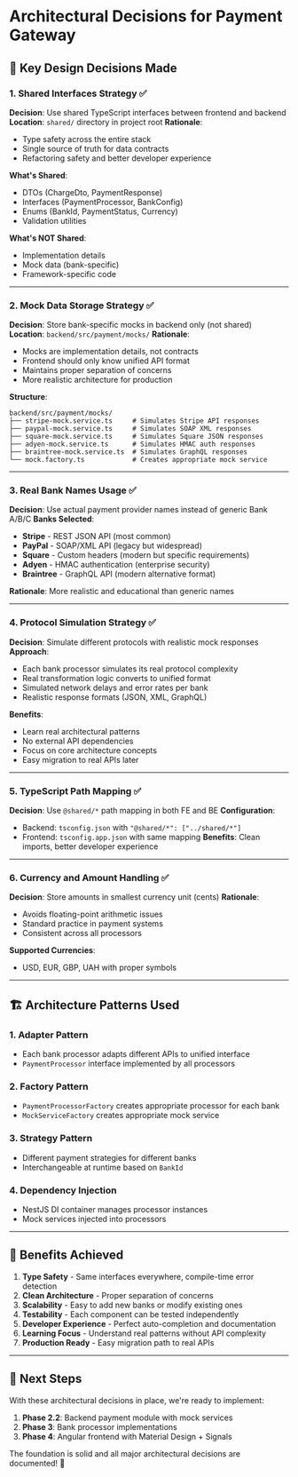 # Architectural Decisions for Payment Gateway

## 🎯 **Key Design Decisions Made**

### **1. Shared Interfaces Strategy** ✅

**Decision**: Use shared TypeScript interfaces between frontend and backend
**Location**: `shared/` directory in project root
**Rationale**: 
- Type safety across the entire stack
- Single source of truth for data contracts
- Refactoring safety and better developer experience

**What's Shared**:
- DTOs (ChargeDto, PaymentResponse)
- Interfaces (PaymentProcessor, BankConfig)
- Enums (BankId, PaymentStatus, Currency)
- Validation utilities

**What's NOT Shared**:
- Implementation details
- Mock data (bank-specific)
- Framework-specific code

---

### **2. Mock Data Storage Strategy** ✅

**Decision**: Store bank-specific mocks in backend only (not shared)
**Location**: `backend/src/payment/mocks/`
**Rationale**:
- Mocks are implementation details, not contracts
- Frontend should only know unified API format
- Maintains proper separation of concerns
- More realistic architecture for production

**Structure**:
```
backend/src/payment/mocks/
├── stripe-mock.service.ts     # Simulates Stripe API responses
├── paypal-mock.service.ts     # Simulates SOAP XML responses
├── square-mock.service.ts     # Simulates Square JSON responses
├── adyen-mock.service.ts      # Simulates HMAC auth responses
├── braintree-mock.service.ts  # Simulates GraphQL responses
└── mock.factory.ts            # Creates appropriate mock service
```

---

### **3. Real Bank Names Usage** ✅

**Decision**: Use actual payment provider names instead of generic Bank A/B/C
**Banks Selected**:
- **Stripe** - REST JSON API (most common)
- **PayPal** - SOAP/XML API (legacy but widespread)
- **Square** - Custom headers (modern but specific requirements)
- **Adyen** - HMAC authentication (enterprise security)
- **Braintree** - GraphQL API (modern alternative format)

**Rationale**: More realistic and educational than generic names

---

### **4. Protocol Simulation Strategy** ✅

**Decision**: Simulate different protocols with realistic mock responses
**Approach**:
- Each bank processor simulates its real protocol complexity
- Real transformation logic converts to unified format
- Simulated network delays and error rates per bank
- Realistic response formats (JSON, XML, GraphQL)

**Benefits**:
- Learn real architectural patterns
- No external API dependencies
- Focus on core architecture concepts
- Easy migration to real APIs later

---

### **5. TypeScript Path Mapping** ✅

**Decision**: Use `@shared/*` path mapping in both FE and BE
**Configuration**:
- Backend: `tsconfig.json` with `"@shared/*": ["../shared/*"]`
- Frontend: `tsconfig.app.json` with same mapping
**Benefits**: Clean imports, better developer experience

---

### **6. Currency and Amount Handling** ✅

**Decision**: Store amounts in smallest currency unit (cents)
**Rationale**: 
- Avoids floating-point arithmetic issues
- Standard practice in payment systems
- Consistent across all processors

**Supported Currencies**:
- USD, EUR, GBP, UAH with proper symbols

---

## 🏗️ **Architecture Patterns Used**

### **1. Adapter Pattern**
- Each bank processor adapts different APIs to unified interface
- `PaymentProcessor` interface implemented by all processors

### **2. Factory Pattern**
- `PaymentProcessorFactory` creates appropriate processor for each bank
- `MockServiceFactory` creates appropriate mock service

### **3. Strategy Pattern**
- Different payment strategies for different banks
- Interchangeable at runtime based on `BankId`

### **4. Dependency Injection**
- NestJS DI container manages processor instances
- Mock services injected into processors

---

## 🎯 **Benefits Achieved**

1. **Type Safety** - Same interfaces everywhere, compile-time error detection
2. **Clean Architecture** - Proper separation of concerns
3. **Scalability** - Easy to add new banks or modify existing ones
4. **Testability** - Each component can be tested independently
5. **Developer Experience** - Perfect auto-completion and documentation
6. **Learning Focus** - Understand real patterns without API complexity
7. **Production Ready** - Easy migration path to real APIs

---

## 🚀 **Next Steps**

With these architectural decisions in place, we're ready to implement:

1. **Phase 2.2**: Backend payment module with mock services
2. **Phase 3**: Bank processor implementations
3. **Phase 4**: Angular frontend with Material Design + Signals

The foundation is solid and all major architectural decisions are documented! 🎯 